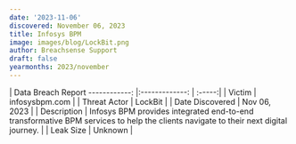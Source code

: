 ```yaml
---
date: '2023-11-06'
discovered: November 06, 2023
title: Infosys BPM
image: images/blog/LockBit.png
author: Breachsense Support
draft: false
yearmonths: 2023/november
---
```



| Data Breach Report
------------:     |:-------------:    | :-----:|
| Victim      | infosysbpm.com      | 
| Threat Actor      | LockBit      | 
| Date Discovered      | Nov 06, 2023      | 
| Description      | Infosys BPM provides integrated end-to-end transformative BPM services to help the clients navigate to their next digital journey.      | 
| Leak Size      | Unknown      | 


